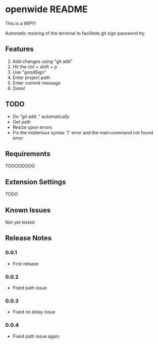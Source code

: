 # openwide README

This is a WIP!!!

Automatic resizing of the terminal to facilitate git sign password tty.

## Features

1. Add changes using "git add"
2. Hit the ctrl + shift + p 
3. Use "goodSign"
4. Enter project path
5. Enter commit message
6. Done!

## TODO

- Do "git add ." automatically
- Get path
- Resize upon errors
- Fix the misterious syntax '(' error and the main:command not found error

## Requirements

TOOOODOOO

## Extension Settings

TODO

## Known Issues

Not yet tested

## Release Notes
### 0.0.1
- First release
### 0.0.2
- Fixed path issue
### 0.0.3
- Fixed no delay issue
### 0.0.4
- Fixed path issue again
